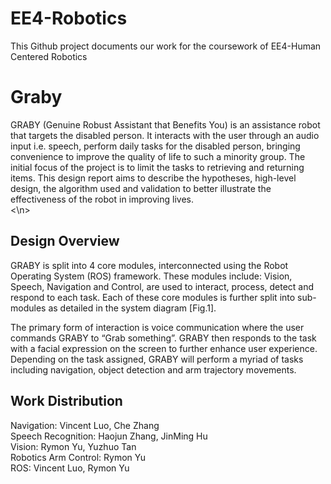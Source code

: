 # EE4-Robotics
This Github project documents our work for the coursework of EE4-Human Centered Robotics 

# Graby

GRABY (Genuine Robust Assistant that Benefits You) is an assistance robot that targets the disabled person. It interacts with the user through an audio input i.e. speech, perform daily tasks for the disabled person, bringing convenience to improve the quality of life to such a minority group. The initial focus of the project is to limit the tasks to retrieving and returning items. This design report aims to describe the hypotheses, high-level design, the algorithm used and validation to better illustrate the effectiveness of the robot in improving lives.  
<\n>

## Design Overview

GRABY is split into 4 core modules, interconnected using the Robot Operating System (ROS) framework. These modules include: Vision, Speech, Navigation and Control, are used to interact, process, detect and respond to each task. Each of these core modules is further split into sub-modules as detailed in the system diagram [Fig.1].

The primary form of interaction is voice communication where the user commands GRABY to “Grab something”. GRABY then responds to the task with a facial expression on the screen to further enhance user experience. Depending on the task assigned, GRABY will perform a myriad of tasks including navigation, object detection and arm trajectory movements.



## Work Distribution
Navigation: Vincent Luo, Che Zhang<br>
Speech Recognition: Haojun Zhang, JinMing Hu <br>
Vision: Rymon Yu, Yuzhuo Tan <br>
Robotics Arm Control: Rymon Yu  <br>
ROS: Vincent Luo, Rymon Yu  <br>
